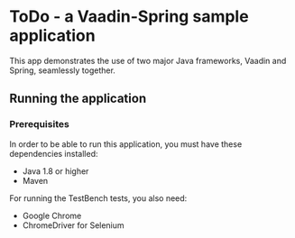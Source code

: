 # ToDo - a Vaadin-Spring sample application

This app demonstrates the use of two major Java frameworks, Vaadin and Spring,
seamlessly together.

## Running the application

### Prerequisites

In order to be able to run this application, you must have these dependencies
installed:

* Java 1.8 or higher
* Maven

For running the TestBench tests, you also need:

* Google Chrome
* ChromeDriver for Selenium
